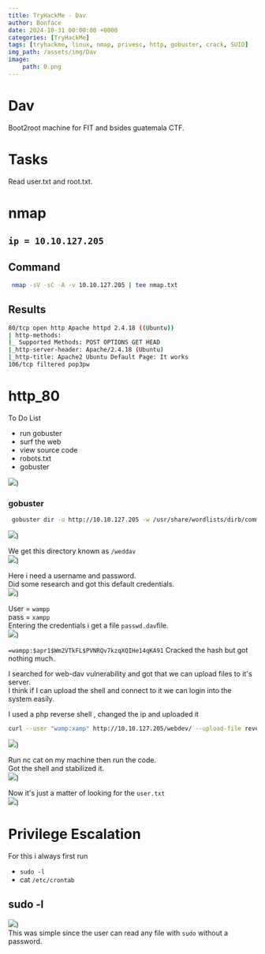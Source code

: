 ```yaml
---
title: TryHackMe - Dav
author: Bonface
date: 2024-10-31 00:00:00 +0000
categories: [TryHackMe]
tags: [tryhackme, linux, nmap, privesc, http, gobuster, crack, SUID]
img_path: /assets/img/Dav
image:
    path: 0.png
---
```


# Dav

Boot2root machine for FIT and bsides guatemala CTF.  

# Tasks

Read user.txt and root.txt.  

# nmap

## `ip = 10.10.127.205`

## Command 
```sh
 nmap -sV -sC -A -v 10.10.127.205 | tee nmap.txt
```

## Results
```sh
80/tcp open http Apache httpd 2.4.18 ((Ubuntu))
| http-methods:
|_ Supported Methods: POST OPTIONS GET HEAD
|_http-server-header: Apache/2.4.18 (Ubuntu)
|_http-title: Apache2 Ubuntu Default Page: It works
106/tcp filtered pop3pw
```

# http_80

To Do List  

- run gobuster  
- surf the web  
- view source code  
- robots.txt  
- gobuster  

![](/assets/img/Dav/1.png))

### gobuster
```sh
 gobuster dir -u http://10.10.127.205 -w /usr/share/wordlists/dirb/common.txt
 ```

![](/assets/img/Dav/2.png))

We get this directory known as `/weddav`  
![](/assets/img/Dav/3.png))

Here i need a username and password.  
Did some research and got this default credentials.  
![](/assets/img/Dav/4.png))

User = `wampp`  
pass = `xampp`  
Entering the credentials i get a file `passwd.dav`file.  
![](/assets/img/Dav/5.png))

`=wampp:$apr1$Wm2VTkFL$PVNRQv7kzqXQIHe14qKA91`
Cracked the hash but got nothing much.  

I searched for web-dav vulnerability and got that we can upload files to it's server.  
I think if I can upload the shell and connect to it we can login into the system easily.  

I used a php reverse shell , changed the ip and uploaded it  
```sh
curl --user "wamp:xamp" http://10.10.127.205/webdev/ --upload-file reverseshell.php -v
```
![](/assets/img/Dav/6.png))

Run nc cat on my machine then run the code.  
Got the shell and stabilized it.  
![](/assets/img/Dav/7.png))  


Now it's just a matter of looking for the `user.txt `   
![](/assets/img/Dav/8.png))

# Privilege Escalation
For this i always first run  
- `sudo -l`
- cat `/etc/crontab`

## sudo -l
![](/assets/img/Dav/9.png))  
This was simple since the user can read any file with `sudo` without a password.  